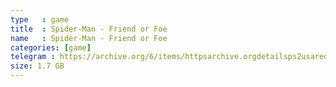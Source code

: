```yaml
---
type   : game
title  : Spider-Man - Friend or Foe
name   : Spider-Man - Friend or Foe
categories: [game]
telegram : https://archive.org/6/items/httpsarchive.orgdetailsps2usaredump3/Spider-Man%20-%20Friend%20or%20Foe.7z
size: 1.7 GB
---
```



